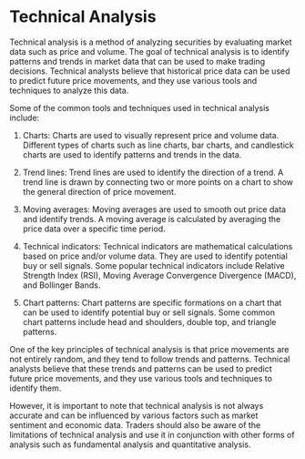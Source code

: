 # Technical Analysis

Technical analysis is a method of analyzing securities by evaluating market data such as price and volume. The goal of technical analysis is to identify patterns and trends in market data that can be used to make trading decisions. Technical analysts believe that historical price data can be used to predict future price movements, and they use various tools and techniques to analyze this data.

Some of the common tools and techniques used in technical analysis include:

1. Charts: Charts are used to visually represent price and volume data. Different types of charts such as line charts, bar charts, and candlestick charts are used to identify patterns and trends in the data.

2. Trend lines: Trend lines are used to identify the direction of a trend. A trend line is drawn by connecting two or more points on a chart to show the general direction of price movement.

3. Moving averages: Moving averages are used to smooth out price data and identify trends. A moving average is calculated by averaging the price data over a specific time period.

4. Technical indicators: Technical indicators are mathematical calculations based on price and/or volume data. They are used to identify potential buy or sell signals. Some popular technical indicators include Relative Strength Index (RSI), Moving Average Convergence Divergence (MACD), and Bollinger Bands.

5. Chart patterns: Chart patterns are specific formations on a chart that can be used to identify potential buy or sell signals. Some common chart patterns include head and shoulders, double top, and triangle patterns.

One of the key principles of technical analysis is that price movements are not entirely random, and they tend to follow trends and patterns. Technical analysts believe that these trends and patterns can be used to predict future price movements, and they use various tools and techniques to identify them.

However, it is important to note that technical analysis is not always accurate and can be influenced by various factors such as market sentiment and economic data. Traders should also be aware of the limitations of technical analysis and use it in conjunction with other forms of analysis such as fundamental analysis and quantitative analysis.

